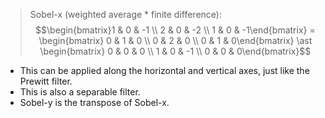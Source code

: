 >Sobel-x (weighted average $\ast$ finite difference): $$\begin{bmatrix}1 & 0 & -1 \\ 2 & 0 & -2 \\ 1 & 0 & -1\end{bmatrix} = \begin{bmatrix} 0 & 1 & 0 \\ 0 & 2 & 0 \\ 0 & 1 & 0\end{bmatrix} \ast \begin{bmatrix} 0 & 0 & 0 \\ 1 & 0 & -1 \\ 0 & 0 & 0\end{bmatrix}$$
- This can be applied along the horizontal and vertical axes, just like the Prewitt filter.
- This is also a separable filter.
- Sobel-y is the transpose of Sobel-x.